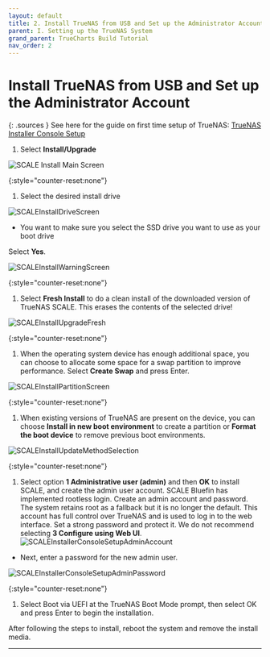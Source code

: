 ```yaml
---
layout: default
title: 2. Install TrueNAS from USB and Set up the Administrator Account
parent: I. Setting up the TrueNAS System
grand_parent: TrueCharts Build Tutorial
nav_order: 2
---
```


# Install TrueNAS from USB and Set up the Administrator Account

{: .sources }
See here for the guide on first time setup of TrueNAS: [TrueNAS Installer Console Setup][truenasConsoleSetup]

1. Select **Install/Upgrade**

![SCALE Install Main Screen][imgMainScreen]

{:style="counter-reset:none"}
1. Select the desired install drive

![SCALEInstallDriveScreen][imgDriveScreen]
    
- You want to make sure you select the SSD drive you want to use as your boot drive

Select **Yes**.

![SCALEInstallWarningScreen][imgWarningScreen]

{:style="counter-reset:none"}
1. Select **Fresh Install** to do a clean install of the downloaded version of TrueNAS SCALE. This erases the contents of the selected drive!

![SCALEInstallUpgradeFresh][imgUpgradeFresh]

{:style="counter-reset:none"}
1. When the operating system device has enough additional space, you can choose to allocate some space for a swap partition to improve performance. Select **Create Swap** and press Enter.

![SCALEInstallPartitionScreen][imgPartitionScreen]

{:style="counter-reset:none"}
1. When existing versions of TrueNAS are present on the device, you can choose **Install in new boot environment** to create a partition or **Format the boot device** to remove previous boot environments.

![SCALEInstallUpdateMethodSelection][imgUpdateMethodSelection]

{:style="counter-reset:none"}
1. Select option **1 Administrative user (admin)** and then **OK** to install SCALE, and create the admin user account. SCALE Bluefin has implemented rootless login. Create an admin account and password. The system retains root as a fallback but it is no longer the default. This account has full control over TrueNAS and is used to log in to the web interface. Set a strong password and protect it. We do not recommend selecting **3 Configure using Web UI**.
![SCALEInstallerConsoleSetupAdminAccount][imgConsoleSetupAdminAccount]
- Next, enter a password for the new admin user.

![SCALEInstallerConsoleSetupAdminPassword][imgConsoleSetupAdminPassword]

{:style="counter-reset:none"}
1. Select Boot via UEFI at the TrueNAS Boot Mode prompt, then select OK and press Enter to begin the installation.

After following the steps to install, reboot the system and remove the install media.

----

[truenasConsoleSetup]: https://www.truenas.com/docs/scale/gettingstarted/install/installingscale/#using-the-truenas-installer-console-setup

[imgMainScreen]: https://www.truenas.com/docs/images/SCALE/Install/SCALEInstallMainScreen.png
[imgDriveScreen]: https://www.truenas.com/docs/images/SCALE/Install/SCALEInstallDriveScreen.png
[imgWarningScreen]: https://www.truenas.com/docs/images/SCALE/Install/SCALEInstallWarningScreen.png
[imgUpgradeFresh]: https://www.truenas.com/docs/images/SCALE/Install/SCALEInstallUpgradeFresh.png
[imgPartitionScreen]: https://www.truenas.com/docs/images/SCALE/Install/SCALEInstallPartitionScreen.png
[imgUpdateMethodSelection]: https://www.truenas.com/docs/images/SCALE/Install/SCALEInstallUpdateMethodSelection.png
[imgConsoleSetupAdminAccount]: https://www.truenas.com/docs/images/SCALE/Install/SCALEInstallerConsoleSetupAdminAccount.png
[imgConsoleSetupAdminPassword]: https://www.truenas.com/docs/images/SCALE/Install/SCALEInstallerConsoleSetupAdminPassword.png